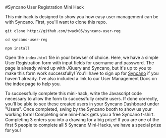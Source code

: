 #Syncano User Registration Mini Hack

This minihack is designed to show you how easy user management can be with Syncano. First, you'll want to clone this repo.

`git clone http://github.com/twack05/syncano-user-reg`

`cd syncano-user-reg`

`npm install`

Open the `index.html` file in your browser of choice. Here, we have a simple User Registration form with input fields for username and password. The page is already wired up with JQuery and Syncano, but it's up to you to make this form work successfully! You'll have to sign up for [Syncano](http://syncano.io) if you haven't already. I've also included a link to our User Management Docs on the index page to help you.

To successfully complete this mini-hack, write the Javascript code necessary to allow the form to successfully create users. If done correctly, you'll be able to see these created users in your Syncano Dashboard under "Users". Once completed, swing by the Syncano booth to show us your working form! Completing one mini-hack gets you a free Syncano t-shirt. Completing 3 enters you into a drawing for a big prize! If you are one of the first 5 people to complete all 5 Syncano Mini-Hacks, we have a special prize for you!
